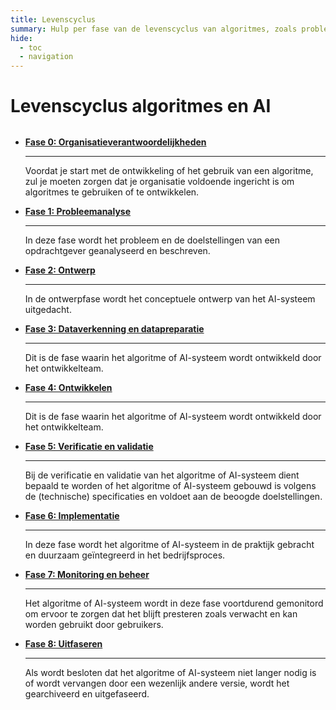 ```yaml
---
title: Levenscyclus
summary: Hulp per fase van de levenscyclus van algoritmes, zoals probleemanalyse, ontwerpen, ontwikkelen, implementeren en ermee stoppen.
hide:
  - toc
  - navigation
---
```


# Levenscyclus algoritmes en AI

<div style="margin-top:32px;" class="grid cards" markdown>

-  [__Fase 0: Organisatieverantwoordelijkheden__](organisatieverantwoordelijkheden/)

    ---

    Voordat je start met de ontwikkeling of het gebruik van een algoritme, zul je moeten zorgen dat je organisatie voldoende ingericht is om algoritmes te gebruiken of te ontwikkelen.

-   [__Fase 1: Probleemanalyse__](probleemanalyse/)
    
    ---

    In deze fase wordt het probleem en de doelstellingen van een opdrachtgever geanalyseerd en beschreven.


-   [__Fase 2: Ontwerp__](ontwerp/)

    ---

    In de ontwerpfase wordt het conceptuele ontwerp van het AI-systeem uitgedacht.

-   [__Fase 3: Dataverkenning en datapreparatie__](dataverkenning-en-datapreparatie/)

    ---

    Dit is de fase waarin het algoritme of AI-systeem wordt ontwikkeld door het ontwikkelteam.

-   [__Fase 4: Ontwikkelen__](ontwikkelen/)

    ---

    Dit is de fase waarin het algoritme of AI-systeem wordt ontwikkeld door het ontwikkelteam.

-   [__Fase 5: Verificatie en validatie__](verificatie-en-validatie/)

    ---

    Bij de verificatie en validatie van het algoritme of AI-systeem dient bepaald te worden of het algoritme of AI-systeem gebouwd is volgens de (technische) specificaties en voldoet aan de beoogde doelstellingen.

-   [__Fase 6: Implementatie__](implementatie/)

    ---

    In deze fase wordt het algoritme of AI-systeem in de praktijk gebracht en duurzaam geïntegreerd in het bedrijfsproces.

-  [__Fase 7: Monitoring en beheer__](monitoring-en-beheer/)

    ---

    Het algoritme of AI-systeem wordt in deze fase voortdurend gemonitord om ervoor te zorgen dat het blijft presteren zoals verwacht en kan worden gebruikt door gebruikers.

-   [__Fase 8: Uitfaseren__](uitfaseren/)

    ---

    Als wordt besloten dat het algoritme of AI-systeem niet langer nodig is of wordt vervangen door een wezenlijk andere versie, wordt het gearchiveerd en uitgefaseerd.


</div>